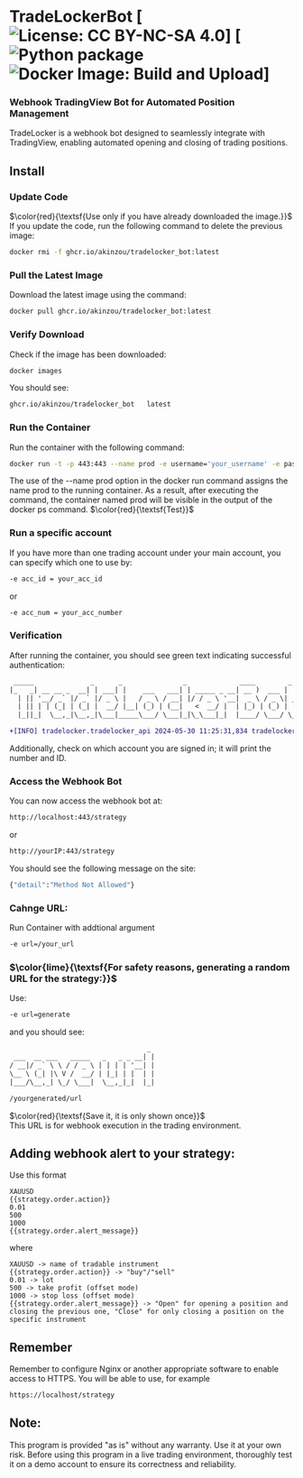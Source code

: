 # TradeLockerBot  [![License: CC BY-NC-SA 4.0](https://img.shields.io/badge/License-CC_BY--NC--SA_4.0-lightgrey.svg)] [![Python package](https://github.com/Akinzou/TradeLocker/actions/workflows/python-package.yml/badge.svg) ![Docker Image: Build and Upload](https://github.com/Akinzou/TradeLocker/actions/workflows/docker-image.yml/badge.svg)]
### Webhook TradingView Bot for Automated Position Management
TradeLocker is a webhook bot designed to seamlessly integrate with TradingView, enabling automated opening and closing of trading positions.

## Install

### Update Code
$\color{red}{\textsf{Use only if you have already downloaded the image.}}$  
If you update the code, run the following command to delete the previous image: 

```sh
docker rmi -f ghcr.io/akinzou/tradelocker_bot:latest
```

### Pull the Latest Image
Download the latest image using the command:

```sh
docker pull ghcr.io/akinzou/tradelocker_bot:latest
```

### Verify Download
Check if the image has been downloaded:

```sh
docker images
```
You should see:
```sh
ghcr.io/akinzou/tradelocker_bot   latest
```

### Run the Container
Run the container with the following command:
```sh
docker run -t -p 443:443 --name prod -e username='your_username' -e password='your_password' -e server='your_server' -e env=demo/live --rm ghcr.io/akinzou/tradelocker_bot:latest
```
The use of the --name prod option in the docker run command assigns the name prod to the running container. As a result, after executing the command, the container named prod will be visible in the output of the docker ps command.
$\color{red}{\textsf{Test}}$  

### Run a specific account
If you have more than one trading account under your main account, you can specify which one to use by:
```sh
-e acc_id = your_acc_id
```
or
```sh
-e acc_num = your_acc_number
```
### Verification
After running the container, you should see green text indicating successful authentication:

```diff
 _____              _      _               _             ____        _   
|_   _| __ __ _  __| | ___| |    ___   ___| | _____ _ __| __ )  ___ | |_ 
  | || '__/ _` |/ _` |/ _ \ |   / _ \ / __| |/ / _ \ '__|  _ \ / _ \| __|
  | || | | (_| | (_| |  __/ |__| (_) | (__|   <  __/ |  | |_) | (_) | |_ 
  |_||_|  \__,_|\__,_|\___|_____\___/ \___|_|\_\___|_|  |____/ \___/ \__|

+[INFO] tradelocker.tradelocker_api 2024-05-30 11:25:31,834 tradelocker_api _auth_with_password: 665 Successfully fetched authentication tokens
```
Additionally, check on which account you are signed in; it will print the number and ID.

### Access the Webhook Bot
You can now access the webhook bot at:
```sh
http://localhost:443/strategy
```
or
```sh
http://yourIP:443/strategy
```
You should see the following message on the site:
```sh
{"detail":"Method Not Allowed"}
```

### Cahnge URL:
Run Container with addtional argument
```sh
-e url=/your_url
```
### $\color{lime}{\textsf{For safety reasons, generating a random URL for the strategy:}}$  
Use:
```sh
-e url=generate
```

and you should see:

```diff
                                  _
 ___  __ ___   _____   _   _ _ __| |
/ __|/ _` \ \ / / _ \ | | | | '__| |
\__ \ (_| |\ V /  __/ | |_| | |  | |
|___/\__,_| \_/ \___|  \__,_|_|  |_|

/yourgenerated/url
```
$\color{red}{\textsf{Save it, it is only shown once}}$  
This URL is for webhook execution in the trading environment.

## Adding webhook alert to your strategy:
Use this format

```ssh
XAUUSD
{{strategy.order.action}}
0.01
500
1000
{{strategy.order.alert_message}}
```
where
```ssh
XAUUSD -> name of tradable instrument
{{strategy.order.action}} -> "buy"/"sell"
0.01 -> lot
500 -> take profit (offset mode)
1000 -> stop loss (offset mode)
{{strategy.order.alert_message}} -> "Open" for opening a position and closing the previous one, "Close" for only closing a position on the specific instrument
```

## Remember 
Remember to configure Nginx or another appropriate software to enable access to HTTPS. You will be able to use, for example

```sh
https://localhost/strategy
```

## Note:
This program is provided "as is" without any warranty. Use it at your own risk.
Before using this program in a live trading environment, thoroughly test it on a demo account to ensure its correctness and reliability.
